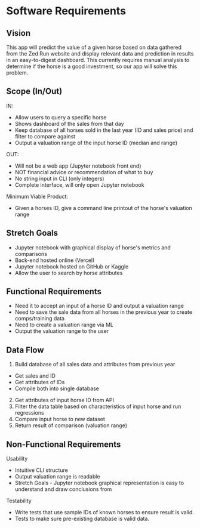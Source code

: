 # Software Requirements

## Vision

This app will predict the value of a given horse based on data gathered from the Zed Run website and display relevant data and prediction in results in an easy-to-digest dashboard. This currently requires manual analysis to determine if the horse is a good investment, so our app will solve this problem.

## Scope (In/Out)

IN:

* Allow users to query a specific horse
* Shows dashboard of the sales from that day
* Keep database of all horses sold in the last year (ID and sales price) and filter to compare against
* Output a valuation range of the input horse ID (median and range)

OUT:

* Will not be a web app (Jupyter notebook front end)
* NOT financial advice or recommendation of what to buy
* No string input in CLI (only integers)
* Complete interface, will only open Jupyter notebook

Minimum Viable Product:

* Given a horses ID, give a command line printout of the horse's valuation range 

## Stretch Goals

* Jupyter notebook with graphical display of horse's metrics and comparisons
* Back-end hosted online (Vercel)
* Jupyter notebook hosted on GitHub or Kaggle
* Allow the user to search by horse attributes


## Functional Requirements

* Need it to accept an input of a horse ID and output a valuation range 
* Need to save the sale data from all horses in the previous year to create comps/training data
* Need to create a valuation range via ML
* Output the valuation range to the user

## Data Flow

1. Build database of all sales data and attributes from previous year
  * Get sales and ID 
  * Get attributes of IDs 
  * Compile both into single database
2. Get attributes of input horse ID from API
3. Filter the data table based on characteristics of input horse and run regressions
4. Compare input horse to new dataset
5. Return result of comparison (valuation range)

## Non-Functional Requirements 

Usability

* Intuitive CLI structure
* Output valuation range is readable
* Stretch Goals - Jupyter notebook graphical representation is easy to understand and draw conclusions from

Testability

* Write tests that use sample IDs of known horses to ensure result is valid. 
* Tests to make sure pre-existing database is valid data.
